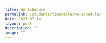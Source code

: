 ```yaml
---
title: WA Schedule
permalink: /students/timetable/wa-schedule/
date: 2023-07-14
layout: post
description: ""
image: ""
---
```

